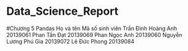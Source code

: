 # Data_Science_Report
#Chương 5 Pandas
Họ và tên	Mã số sinh viên
Trần Đình Hoàng Anh	20139061
Phan Tấn Đạt	20139069
Phan Ngọc Anh	20139060
Nguyễn Lương Phú Gia	20139072
Lê Đức Phong	20139084
